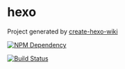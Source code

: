 # hexo

Project generated by [create-hexo-wiki](https://tech-query.me/create-hexo-wiki/)

[![NPM Dependency](https://david-dm.org/ishowman/ishowman.github.io.svg)](https://david-dm.org/ishowman/ishowman.github.io)

[![Build Status](https://travis-ci.com/ishowman/ishowman.github.io.svg?branch=blog)](https://travis-ci.com/ishowman/ishowman.github.io)

